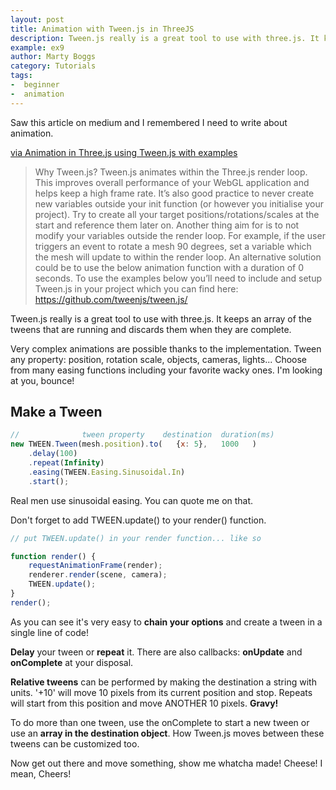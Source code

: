 ```yaml
---
layout: post
title: Animation with Tween.js in ThreeJS
description: Tween.js really is a great tool to use with three.js. It keeps an array of the tweens that are running and discards them when they are complete.
example: ex9
author: Marty Boggs
category: Tutorials
tags:
-  beginner
-  animation
---
```


Saw this article on medium and I remembered I need to write about animation.

<a href="https://medium.com/@lachlantweedie/animation-in-three-js-using-tween-js-with-examples" target="_blank" rel="nofollow">via Animation in Three.js using Tween.js with examples <i class="fa fa-external-link"></i></a>

>Why Tween.js?
>Tween.js animates within the Three.js render loop. This improves overall performance of your WebGL application and helps keep a high frame rate.
>It’s also good practice to never create new variables outside your init function (or however you initialise your project). Try to create all your target positions/rotations/scales at the start and reference them later on.
>Another thing aim for is to not modify your variables outside the render loop. For example, if the user triggers an event to rotate a mesh 90 degrees, set a variable which the mesh will update to within the render loop. An alternative solution could be to use the below animation function with a duration of 0 seconds.
>To use the examples below you’ll need to include and setup Tween.js in your project which you can find here: https://github.com/tweenjs/tween.js/

Tween.js really is a great tool to use with three.js. It keeps an array of the tweens that are running and discards them when they are complete.

Very complex animations are possible thanks to the implementation. Tween any property: position, rotation scale, objects, cameras, lights... Choose from many easing functions including your favorite wacky ones. I'm looking at you, bounce!

## Make a Tween

```javascript
//              tween property    destination  duration(ms)
new TWEEN.Tween(mesh.position).to(   {x: 5},   1000   )
	.delay(100)
	.repeat(Infinity)
	.easing(TWEEN.Easing.Sinusoidal.In)
	.start();
```

Real men use sinusoidal easing. You can quote me on that.

Don't forget to add TWEEN.update() to your render() function.

```javascript
// put TWEEN.update() in your render function... like so

function render() {
	requestAnimationFrame(render);
	renderer.render(scene, camera);
	TWEEN.update();
}
render();
```

As you can see it's very easy to **chain your options** and create a tween in a single line of code!

**Delay** your tween or **repeat** it. There are also callbacks: **onUpdate** and **onComplete** at your disposal.

**Relative tweens** can be performed by making the destination a string with units. '+10' will move 10 pixels from its current position and stop. Repeats will start from this position and move ANOTHER 10 pixels. **Gravy!**

To do more than one tween, use the onComplete to start a new tween or use an **array in the destination object**. How Tween.js moves between these tweens can be customized too.

Now get out there and move something, show me whatcha made! Cheese! I mean, Cheers!

